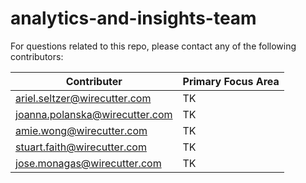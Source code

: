 # analytics-and-insights-team
For questions related to this repo, please contact any of the following contributors:

Contributer | Primary Focus Area
--- | --- 
ariel.seltzer@wirecutter.com  | TK
joanna.polanska@wirecutter.com   | TK
amie.wong@wirecutter.com | TK
stuart.faith@wirecutter.com | TK
jose.monagas@wirecutter.com | TK

